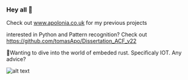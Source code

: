 ### Hey all 👋

Check out www.apolonia.co.uk for my previous projects

interested in Python and Pattern recognition? Check out https://github.com/tomasApo/Dissertation_ACF_v22

🌱Wanting to dive into the world of embeded rust. Specificaly IOT. Any advice? 

![alt text](https://upload.wikimedia.org/wikipedia/commons/thumb/2/20/Rustacean-orig-noshadow.svg/440px-Rustacean-orig-noshadow.svg.png)

